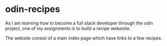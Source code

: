 # odin-recipes
As I am learning how to become a full stack developer through the odin project, one of my assignments is to build a recipe webesite. 

The website consist of a main index page which have links to a few recipes. 